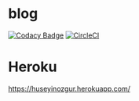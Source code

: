 # blog
[![Codacy Badge](https://api.codacy.com/project/badge/Grade/a041168b1ff64e6fa6073f713ebb8264)](https://www.codacy.com/app/huseyinozgur/blog?utm_source=github.com&amp;utm_medium=referral&amp;utm_content=huseyinozgur/blog&amp;utm_campaign=Badge_Grade)
[![CircleCI](https://circleci.com/gh/huseyinozgur/blog/tree/master.svg?style=svg)](https://circleci.com/gh/huseyinozgur/blog/tree/master)

# Heroku
https://huseyinozgur.herokuapp.com/